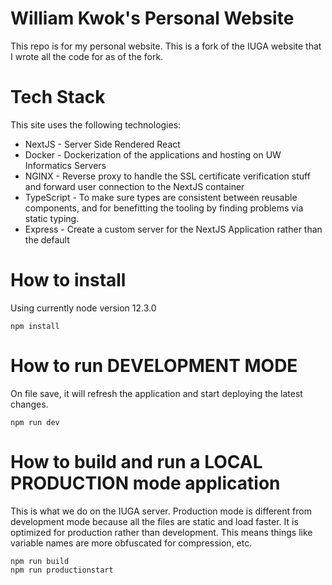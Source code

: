 # William Kwok's Personal Website

This repo is for my personal website. This is a fork of the IUGA website that I wrote all the code for as of the fork.

# Tech Stack

This site uses the following technologies:

* NextJS - Server Side Rendered React
* Docker - Dockerization of the applications and hosting on UW Informatics Servers
* NGINX - Reverse proxy to handle the SSL certificate verification stuff and forward user connection to the NextJS container
* TypeScript - To make sure types are consistent between reusable components, and for benefitting the tooling by finding problems via static typing.
* Express - Create a custom server for the NextJS Application rather than the default

# How to install

Using currently node version 12.3.0

```
npm install
```

# How to run DEVELOPMENT MODE

On file save, it will refresh the application and start deploying the latest changes.

```
npm run dev
```

# How to build and run a LOCAL PRODUCTION mode application

This is what we do on the IUGA server. Production mode is different from development mode because all the files are static and load faster. It is optimized for production rather than development. This means things like variable names are more obfuscated for compression, etc.

```
npm run build
npm run productionstart
```
